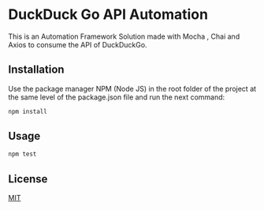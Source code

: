 # DuckDuck Go API Automation

This is an Automation Framework Solution made with Mocha , Chai and Axios to consume the API of DuckDuckGo.

## Installation

Use the package manager NPM (Node JS) in the root folder of the project at the same level of the package.json file and run the next command:

```bash
npm install 
```

## Usage

```bash
npm test
```

## License
[MIT](https://choosealicense.com/licenses/mit/)